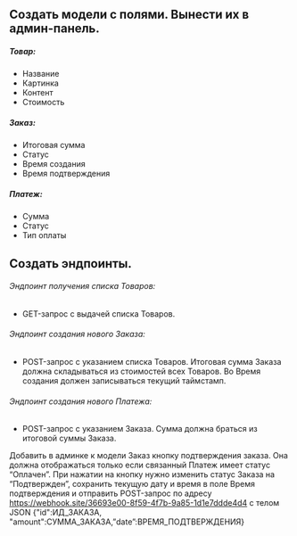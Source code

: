 ## Создать модели с полями. Вынести их в админ-панель.

##### Товар:
- Название
- Картинка
- Контент
- Стоимость

##### Заказ:
- Итоговая сумма
- Статус
- Время создания
- Время подтверждения

##### Платеж:
- Сумма
- Статус
- Тип оплаты


## Создать эндпоинты.

###### Эндпоинт получения списка Товаров:
- GET-запрос с выдачей списка Товаров.

###### Эндпоинт создания нового Заказа:
- POST-запрос с указанием списка Товаров. Итоговая сумма Заказа должна складываться из стоимостей всех Товаров. Во Время создания должен записываться текущий таймстамп.

###### Эндпоинт создания нового Платежа:
- POST-запрос с указанием Заказа. Сумма должна браться из итоговой суммы Заказа.




Добавить в админке к модели Заказ кнопку подтверждения заказа. Она должна отображаться только если связанный Платеж имеет статус “Оплачен”. При нажатии на кнопку нужно изменить статус Заказа на “Подтвержден”, сохранить текущую дату и время в поле Время подтверждения и отправить POST-запрос по адресу https://webhook.site/36693e00-8f59-4f7b-9a85-1d1e7ddde4d4 с телом JSON {"id":ИД_ЗАКАЗА, "amount":СУММА_ЗАКАЗА,”date”:ВРЕМЯ_ПОДТВЕРЖДЕНИЯ}
